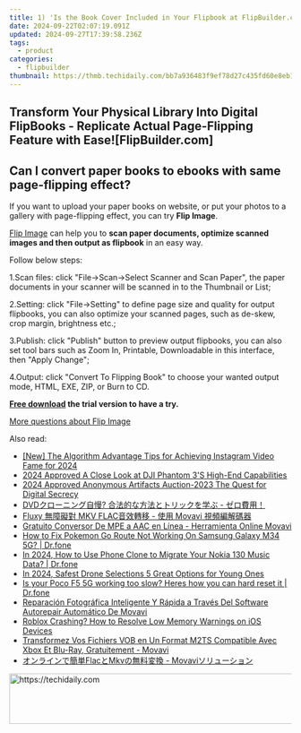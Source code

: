 ```yaml
---
title: 1) 'Is the Book Cover Included in Your Flipbook at FlipBuilder.com?'
date: 2024-09-22T02:07:19.091Z
updated: 2024-09-27T17:39:58.236Z
tags:
  - product
categories:
  - flipbuilder
thumbnail: https://thmb.techidaily.com/bb7a936483f9ef78d27c435fd60e8eb11646b876bcc8f6574b11c1b4a0b3d5df.jpg
---
```


## Transform Your Physical Library Into Digital FlipBooks - Replicate Actual Page-Flipping Feature with Ease![FlipBuilder.com]

## Can I convert paper books to ebooks with same page-flipping effect?

If you want to upload your paper books on website, or put your photos to a gallery with page-flipping effect, you can try **Flip Image**. 

[Flip Image](https://tools.techidaily.com/flipbuilder/products/) can help you to **scan paper documents, optimize scanned images and then output as flipbook** in an easy way.

Follow below steps:

1.Scan files: click "File->Scan->Select Scanner and Scan Paper", the paper documents in your scanner will be scanned in to the Thumbnail or List;

2.Setting: click "File->Setting" to define page size and quality for output flipbooks, you can also optimize your scanned pages, such as de-skew, crop margin, brightness etc.;

3.Publish: click "Publish" button to preview output flipbooks, you can also set tool bars such as Zoom In, Printable, Downloadable in this interface, then "Apply Change";

4.Output: click "Convert To Flipping Book" to choose your wanted output mode, HTML, EXE, ZIP, or Burn to CD.

**[Free download](https://tools.techidaily.com/flipbuilder/products/) the trial version to have a try.** 

[More questions about Flip Image](https://tools.techidaily.com/flipbuilder/products/)

<ins class="adsbygoogle"
     style="display:block"
     data-ad-format="autorelaxed"
     data-ad-client="ca-pub-7571918770474297"
     data-ad-slot="1223367746"></ins>

<ins class="adsbygoogle"
     style="display:block"
     data-ad-client="ca-pub-7571918770474297"
     data-ad-slot="8358498916"
     data-ad-format="auto"
     data-full-width-responsive="true"></ins>

<span class="atpl-alsoreadstyle">Also read:</span>
<div><ul>
<li><a href="https://instagram-video-recordings.techidaily.com/new-the-algorithm-advantage-tips-for-achieving-instagram-video-fame-for-2024/"><u>[New] The Algorithm Advantage Tips for Achieving Instagram Video Fame for 2024</u></a></li>
<li><a href="https://extra-tips.techidaily.com/2024-approved-a-close-look-at-dji-phantom-3s-high-end-capabilities/"><u>2024 Approved A Close Look at DJI Phantom 3'S High-End Capabilities</u></a></li>
<li><a href="https://facebook-video-recording.techidaily.com/2024-approved-anonymous-artifacts-auction-2023-the-quest-for-digital-secrecy/"><u>2024 Approved Anonymous Artifacts Auction-2023 The Quest for Digital Secrecy</u></a></li>
<li><a href="https://some-knowledge.techidaily.com/1725289639148-dvd/"><u>DVDクローニング自慢? 合法的な方法とトリックを学ぶ - ゼロ費用！</u></a></li>
<li><a href="https://win-docs.techidaily.com/fluxy-mkv-flac-movavi/"><u>Fluxy 無障礙對 MKV FLAC音效轉移 - 使用 Movavi 視頻編解碼器</u></a></li>
<li><a href="https://win-docs.techidaily.com/gratuito-conversor-de-mpe-a-aac-en-linea-herramienta-online-movavi/"><u>Gratuito Conversor De MPE a AAC en Línea - Herramienta Online Movavi</u></a></li>
<li><a href="https://change-location.techidaily.com/how-to-fix-pokemon-go-route-not-working-on-samsung-galaxy-m34-5g-drfone-by-drfone-virtual-android/"><u>How to Fix Pokemon Go Route Not Working On Samsung Galaxy M34 5G? | Dr.fone</u></a></li>
<li><a href="https://android-transfer.techidaily.com/in-2024-how-to-use-phone-clone-to-migrate-your-nokia-130-music-data-drfone-by-drfone-transfer-from-android-transfer-from-android/"><u>In 2024, How to Use Phone Clone to Migrate Your Nokia 130 Music Data? | Dr.fone</u></a></li>
<li><a href="https://extra-skills.techidaily.com/in-2024-safest-drone-selections-5-great-options-for-young-ones/"><u>In 2024, Safest Drone Selections 5 Great Options for Young Ones</u></a></li>
<li><a href="https://techidaily.com/is-your-poco-f5-5g-working-too-slow-heres-how-you-can-hard-reset-it-drfone-by-drfone-reset-android-reset-android/"><u>Is your Poco F5 5G working too slow? Heres how you can hard reset it | Dr.fone</u></a></li>
<li><a href="https://win-docs.techidaily.com/reparacion-fotografica-inteligente-y-rapida-a-traves-del-software-autorepair-automatico-de-movavi/"><u>Reparación Fotográfica Inteligente Y Rápida a Través Del Software Autorepair Automático De Movavi</u></a></li>
<li><a href="https://fox-that.techidaily.com/roblox-crashing-how-to-resolve-low-memory-warnings-on-ios-devices/"><u>Roblox Crashing? How to Resolve Low Memory Warnings on iOS Devices</u></a></li>
<li><a href="https://win-docs.techidaily.com/transformez-vos-fichiers-vob-en-un-format-m2ts-compatible-avec-xbox-et-blu-ray-gratuitement-movavi/"><u>Transformez Vos Fichiers VOB en Un Format M2TS Compatible Avec Xbox Et Blu-Ray, Gratuitement - Movavi</u></a></li>
<li><a href="https://win-docs.techidaily.com/1726227363284-flacmkv-movavi/"><u>オンラインで簡単FlacとMkvの無料変換 - Movaviソリューション</u></a></li>
</ul></div>

<!-- affiliate ads begin -->
<a href="https://unicoeye.pxf.io/c/5597632/2134492/18498" target="_top" id="2134492">
  <img src="//a.impactradius-go.com/display-ad/18498-2134492" border="0" alt="https://techidaily.com" width="728" height="90"/>
</a>
<img height="0" width="0" src="https://unicoeye.pxf.io/i/5597632/2134492/18498" style="position:absolute;visibility:hidden;" border="0" />
<!-- affiliate ads end -->

